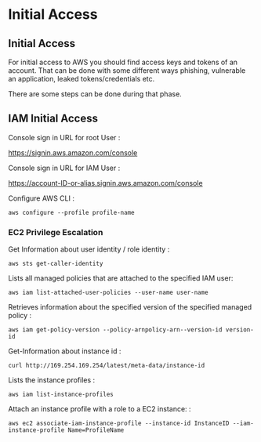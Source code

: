 # Initial Access

## Initial Access

For initial access to AWS you should find access keys and tokens of an account. That can be done with some different ways phishing, vulnerable an application, leaked tokens/credentials etc.

There are some steps can be done during that phase.

## IAM Initial Access

Console sign in URL for root User :

https://signin.aws.amazon.com/console

Console sign in URL for IAM User :

https://account-ID-or-alias.signin.aws.amazon.com/console

Configure AWS CLI  :

```
aws configure --profile profile-name
```

### EC2 Privilege Escalation

Get Information about user identity / role identity   :

```
aws sts get-caller-identity
```

Lists all managed policies that are attached to the specified IAM user:

```
aws iam list-attached-user-policies --user-name user-name
```

Retrieves information about the specified version of the specified managed policy :

```
aws iam get-policy-version --policy-arnpolicy-arn--version-id version-id
```

Get-Information about instance id  :

```
curl http://169.254.169.254/latest/meta-data/instance-id
```

Lists the instance profiles :

```
aws iam list-instance-profiles
```

Attach an instance profile with a role to a EC2 instance: :&#x20;

```
aws ec2 associate-iam-instance-profile --instance-id InstanceID --iam-instance-profile Name=ProfileName
```
